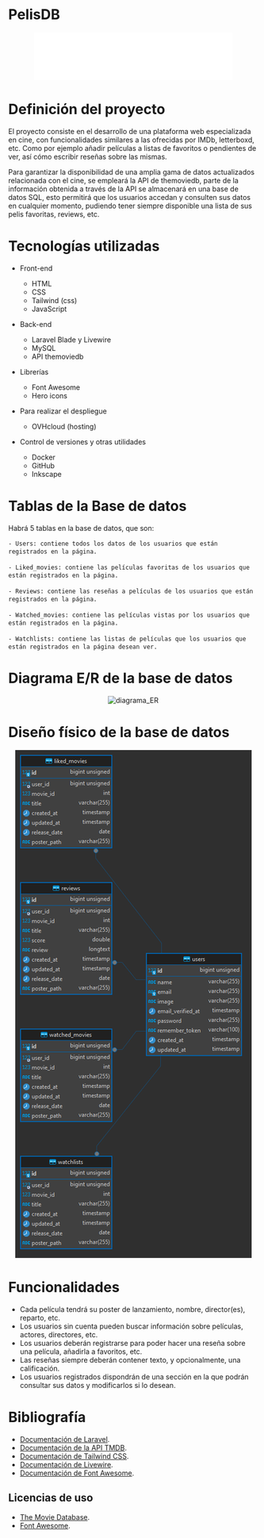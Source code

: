# PelisDB

<p align="center"><a target="_blank"><img src="public/img/PelisDB_logo_white.png" width="400" alt="PelisBD Logo"></a></p>

# Definición del proyecto

El proyecto consiste en el desarrollo de una plataforma web especializada en cine, con funcionalidades similares a las ofrecidas por IMDb, letterboxd, etc. Como por ejemplo añadir películas a listas de favoritos o pendientes de ver, así cómo escribir reseñas sobre las mismas.

Para garantizar la disponibilidad de una amplia gama de datos actualizados relacionada con el cine, se empleará la API de themoviedb, parte de la información obtenida a través de la API se almacenará en una base de datos SQL, esto permitirá que los usuarios accedan y consulten sus datos en cualquier momento, pudiendo tener siempre disponible una lista de sus pelis favoritas, reviews, etc.

# Tecnologías utilizadas

- Front-end

  - HTML
  - CSS
  - Tailwind (css)
  - JavaScript

- Back-end

  - Laravel Blade y Livewire
  - MySQL
  - API themoviedb

- Librerías

  - Font Awesome
  - Hero icons

- Para realizar el despliegue

  - OVHcloud (hosting)

- Control de versiones y otras utilidades
  - Docker
  - GitHub
  - Inkscape

# Tablas de la Base de datos

Habrá 5 tablas en la base de datos, que son:

    - Users: contiene todos los datos de los usuarios que están registrados en la página.

    - Liked_movies: contiene las películas favoritas de los usuarios que están registrados en la página.

    - Reviews: contiene las reseñas a películas de los usuarios que están registrados en la página.

    - Watched_movies: contiene las películas vistas por los usuarios que están registrados en la página.

    - Watchlists: contiene las listas de películas que los usuarios que están registrados en la página desean ver.

# Diagrama E/R de la base de datos

<p align="center"><a target="_blank"><img src="public/img/Esquema entidad-relación.drawio.png" alt="diagrama_ER"></a></p>

# Diseño físico de la base de datos

<p align="center"><a target="_blank"><img src="public/img/Diseño físico.png" alt="Diseño físico"></a></p>

# Funcionalidades

- Cada película tendrá su poster de lanzamiento, nombre, director(es), reparto, etc.
- Los usuarios sin cuenta pueden buscar información sobre películas, actores, directores, etc.
- Los usuarios deberán registrarse para poder hacer una reseña sobre una película, añadirla a favoritos, etc.
- Las reseñas siempre deberán contener texto, y opcionalmente, una calificación.
- Los usuarios registrados dispondrán de una sección en la que podrán consultar sus datos y modificarlos si lo desean.

# Bibliografía

- [Documentación de Laravel](https://laravel.com/docs/11.x).
- [Documentación de la API TMDB](https://developer.themoviedb.org/docs/getting-started).
- [Documentación de Tailwind CSS](https://tailwindcss.com/docs/installation).
- [Documentación de Livewire](https://livewire.laravel.com/docs/quickstart).
- [Documentación de Font Awesome](https://docs.fontawesome.com/).

## Licencias de uso

- [The Movie Database](https://www.themoviedb.org/api-terms-of-use).
- [Font Awesome](https://fontawesome.com/license/free).
